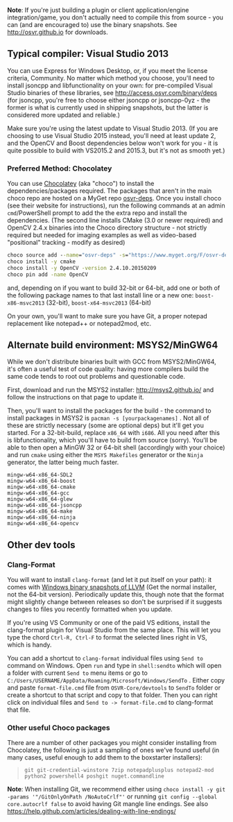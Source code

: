 **Note**: If you're just building a plugin or client application/engine integration/game, you don't actually need to compile this from source - you can (and are encouraged to) use the binary snapshots. See <http://osvr.github.io> for downloads.

## Typical compiler: Visual Studio 2013
You can use Express for Windows Desktop, or, if you meet the license criteria, Community. No matter which method you choose, you'll need to install jsoncpp and libfunctionality on your own: for pre-compiled Visual Studio binaries of these libraries, see <http://access.osvr.com/binary/deps>  (for jsoncpp, you're free to choose either jsoncpp or jsoncpp-0yz - the former is what is currently used in shipping snapshots, but the latter is considered more updated and reliable.)

Make sure you're using the latest update to Visual Studio 2013. (If you are choosing to use Visual Studio 2015 instead, you'll need at least update 2, and the OpenCV and Boost dependencies below won't work for you - it is quite possible to build with VS2015.2 and 2015.3, but it's not as smooth yet.)

### Preferred Method: Chocolatey
You can use [Chocolatey][] (aka "choco") to install the dependencies/packages required. The packages that aren't in the main choco repo are hosted on a MyGet repo [osvr-deps](https://www.myget.org/gallery/osvr-deps). Once you install choco (see their website for instructions), run the following commands at an admin `cmd`/PowerShell prompt to add the the extra repo and install the dependencies. (The second line installs CMake (3.0 or newer required) and OpenCV 2.4.x binaries into the Choco directory structure - not strictly required but needed for imaging examples as well as video-based "positional" tracking - modify as desired)

[Chocolatey]: https://chocolatey.org/

```cmd
choco source add --name="osvr-deps" -s="https://www.myget.org/F/osvr-deps/"
choco install -y cmake
choco install -y OpenCV -version 2.4.10.20150209
choco pin add -name OpenCV
```

and, depending on if you want to build 32-bit or 64-bit, add one or both of the following package names to that last install line or a new one: `boost-x86-msvc2013` (32-bit), `boost-x64-msvc2013` (64-bit)

On your own, you'll want to make sure you have Git, a proper notepad replacement like notepad++ or notepad2mod, etc.

## Alternate build environment: MSYS2/MinGW64
While we don't distribute binaries built with GCC from MSYS2/MinGW64, it's often a useful test of code quality: having more compilers build the same code tends to root out problems and questionable code.

First, download and run the MSYS2 installer: <http://msys2.github.io/> and follow the instructions on that page to update it.

Then, you'll want to install the packages for the build - the command to install packages in MSYS2 is `pacman -s [yourpackagenames]` . Not all of these are strictly necessary (some are optional deps) but it'll get you started. For a 32-bit-build, replace `x86_64` with `i686`.  All you need after this is libfunctionality, which you'll have to build from source (sorry). You'll be able to then open a MinGW 32 or 64-bit shell (accordingly with your choice) and run `cmake` using either the `MSYS Makefiles` generator or the `Ninja` generator, the latter being much faster.

```
mingw-w64-x86_64-SDL2
mingw-w64-x86_64-boost
mingw-w64-x86_64-cmake
mingw-w64-x86_64-gcc
mingw-w64-x86_64-glew
mingw-w64-x86_64-jsoncpp
mingw-w64-x86_64-make
mingw-w64-x86_64-ninja
mingw-w64-x86_64-opencv
```

## Other dev tools

### Clang-Format
You will want to install `clang-format` (and let it put itself on your path): it comes with [Windows binary snapshots of LLVM](http://llvm.org/builds/)  (Get the normal installer, not the 64-bit version). Periodically update this, though note that the format might slightly change between releases so don't be surprised if it suggests changes to files you recently formatted when you update.

If you're using VS Community or one of the paid VS editions, install the clang-format plugin for Visual Studio from the same place. This will let you type the chord `Ctrl-R, Ctrl-F` to format the selected lines right in VS, which is handy.

You can add a shortcut to `clang-format` individual files using `Send to` command on Windows. Open `run` and type in `shell:sendto` which will open a folder with current `Send to` menu items or go to `C:/Users/USERNAME/AppData/Roaming/Microsoft/Windows/SendTo` . Either copy and paste `format-file.cmd` file from `OSVR-Core/devtools` to `SendTo` folder or create a shortcut to that script and copy to that folder. Then you can right click on individual files and `Send to -> format-file.cmd` to clang-format that file.

### Other useful Choco packages

There are a number of other packages you might consider installing from Chocolatey, the following is just a sampling of ones we've found useful (in many cases, useful enough to add them to the boxstarter installers):

> `git git-credential-winstore 7zip notepadplusplus notepad2-mod python2 powershell4 poshgit nuget.commandline`

**Note**: When installing Git, we recommend either using `choco install -y git -params '"/GitOnlyOnPath /NoAutoCrlf"'` or running `git config --global core.autocrlf false` to avoid having Git mangle line endings. See also <https://help.github.com/articles/dealing-with-line-endings/>
